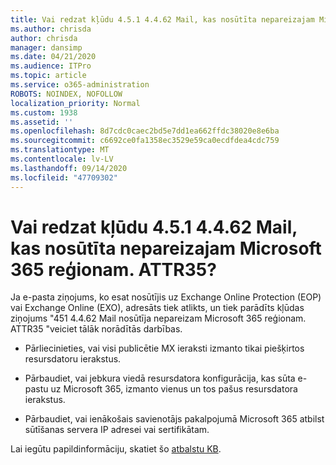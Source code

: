 ```yaml
---
title: Vai redzat kļūdu 4.5.1 4.4.62 Mail, kas nosūtīta nepareizajam Microsoft 365 reģionam. ATTR35?
ms.author: chrisda
author: chrisda
manager: dansimp
ms.date: 04/21/2020
ms.audience: ITPro
ms.topic: article
ms.service: o365-administration
ROBOTS: NOINDEX, NOFOLLOW
localization_priority: Normal
ms.custom: 1938
ms.assetid: ''
ms.openlocfilehash: 8d7cdc0caec2bd5e7dd1ea662ffdc38020e8e6ba
ms.sourcegitcommit: c6692ce0fa1358ec3529e59ca0ecdfdea4cdc759
ms.translationtype: MT
ms.contentlocale: lv-LV
ms.lasthandoff: 09/14/2020
ms.locfileid: "47709302"
---
```

# <a name="are-you-seeing-error-451-4462-mail-sent-to-the-wrong-microsoft-365-region-attr35"></a>Vai redzat kļūdu 4.5.1 4.4.62 Mail, kas nosūtīta nepareizajam Microsoft 365 reģionam. ATTR35?

Ja e-pasta ziņojums, ko esat nosūtījis uz Exchange Online Protection (EOP) vai Exchange Online (EXO), adresāts tiek atlikts, un tiek parādīts kļūdas ziņojums "451 4.4.62 Mail nosūtīja nepareizam Microsoft 365 reģionam. ATTR35 "veiciet tālāk norādītās darbības.

- Pārliecinieties, vai visi publicētie MX ieraksti izmanto tikai piešķirtos resursdatoru ierakstus.

- Pārbaudiet, vai jebkura viedā resursdatora konfigurācija, kas sūta e-pastu uz Microsoft 365, izmanto vienus un tos pašus resursdatora ierakstus.

- Pārbaudiet, vai ienākošais savienotājs pakalpojumā Microsoft 365 atbilst sūtīšanas servera IP adresei vai sertifikātam.

Lai iegūtu papildinformāciju, skatiet šo [atbalstu KB](https://support.microsoft.com/help/4057301/attr35-response-code-when-mail-is-sent-to-eop-exo).
